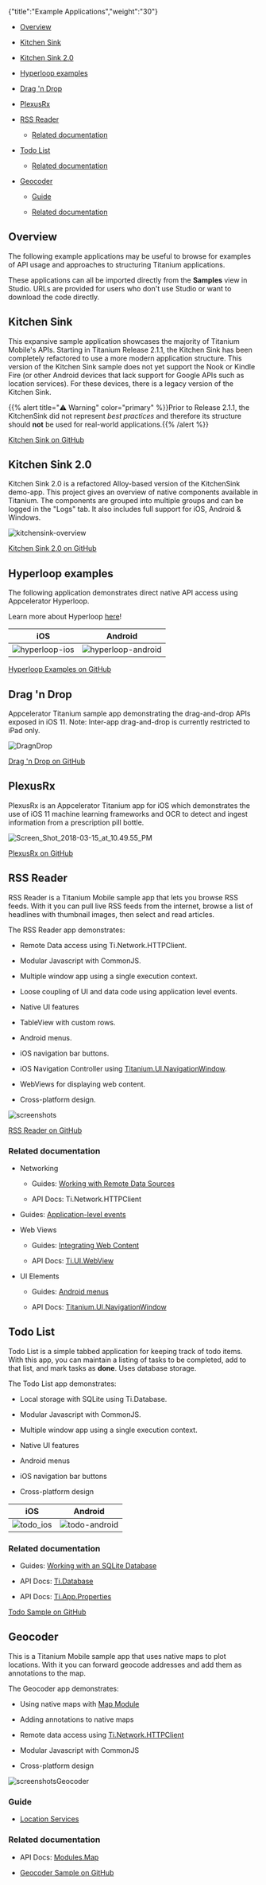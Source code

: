 {"title":"Example Applications","weight":"30"}

* [Overview](#overview)

* [Kitchen Sink](#kitchen-sink)

* [Kitchen Sink 2.0](#kitchen-sink-2.0)

* [Hyperloop examples](#hyperloop-examples)

* [Drag 'n Drop](#drag-'n-drop)

* [PlexusRx](#plexusrx)

* [RSS Reader](#rss-reader)

    * [Related documentation](#related-documentation)

* [Todo List](#todo-list)

    * [Related documentation](#related-documentation)

* [Geocoder](#geocoder)

    * [Guide](#guide)

    * [Related documentation](#related-documentation)

## Overview

The following example applications may be useful to browse for examples of API usage and approaches to structuring Titanium applications.

These applications can all be imported directly from the **Samples** view in Studio. URLs are provided for users who don't use Studio or want to download the code directly.

## Kitchen Sink

This expansive sample application showcases the majority of Titanium Mobile's APIs. Starting in Titanium Release 2.1.1, the Kitchen Sink has been completely refactored to use a more modern application structure. This version of the Kitchen Sink sample does not yet support the Nook or Kindle Fire (or other Android devices that lack support for Google APIs such as location services). For these devices, there is a legacy version of the Kitchen Sink.

{{% alert title="⚠️ Warning" color="primary" %}}Prior to Release 2.1.1, the KitchenSink did not represent _best practices_ and therefore its structure should **not** be used for real-world applications.{{% /alert %}}

[Kitchen Sink on GitHub](http://github.com/appcelerator/KitchenSink)

## Kitchen Sink 2.0

Kitchen Sink 2.0 is a refactored Alloy-based version of the KitchenSink demo-app. This project gives an overview of native components available in Titanium. The components are grouped into multiple groups and can be logged in the "Logs" tab. It also includes full support for iOS, Android & Windows.

![kitchensink-overview](/Images/appc/download/attachments/29004877/kitchensink-overview.png)

[Kitchen Sink 2.0 on GitHub](https://github.com/appcelerator/kitchensink-v2)

## Hyperloop examples

The following application demonstrates direct native API access using Appcelerator Hyperloop.

Learn more about Hyperloop [here](http://www.appcelerator.com/mobile-app-development-products/hyperloop/)!

| iOS | Android |
| --- | --- |
| ![hyperloop-ios](/Images/appc/download/attachments/29004877/hyperloop-ios.png) | ![hyperloop-android](/Images/appc/download/attachments/29004877/hyperloop-android.png) |

[Hyperloop Examples on GitHub](https://github.com/appcelerator/hyperloop-examples)

## Drag 'n Drop

Appcelerator Titanium sample app demonstrating the drag-and-drop APIs exposed in iOS 11. Note: Inter-app drag-and-drop is currently restricted to iPad only.

![DragnDrop](/Images/appc/download/attachments/29004877/DragnDrop.png)

[Drag 'n Drop on GitHub](https://github.com/appcelerator-developer-relations/appc-sample-drag-and-drop)

## PlexusRx

PlexusRx is an Appcelerator Titanium app for iOS which demonstrates the use of iOS 11 machine learning frameworks and OCR to detect and ingest information from a prescription pill bottle.

 ![Screen_Shot_2018-03-15_at_10.49.55_PM](/Images/appc/download/attachments/29004877/Screen_Shot_2018-03-15_at_10.49.55_PM.png)

[PlexusRx on GitHub](https://github.com/appcelerator-developer-relations/plexus-rx)

## RSS Reader

RSS Reader is a Titanium Mobile sample app that lets you browse RSS feeds. With it you can pull live RSS feeds from the internet, browse a list of headlines with thumbnail images, then select and read articles.

The RSS Reader app demonstrates:

* Remote Data access using Ti.Network.HTTPClient.

* Modular Javascript with CommonJS.

* Multiple window app using a single execution context.

* Loose coupling of UI and data code using application level events.

* Native UI features

* TableView with custom rows.

* Android menus.

* iOS navigation bar buttons.

* iOS Navigation Controller using [Titanium.UI.NavigationWindow](https://docs.appcelerator.com/platform/latest/#!/api/Titanium.UI.NavigationWindow).

* WebViews for displaying web content.

* Cross-platform design.

![screenshots](/Images/appc/download/attachments/29004877/screenshots.png)

[RSS Reader on GitHub](https://github.com/appcelerator-developer-relations/appc-sample-rss)

### Related documentation

* Networking

    * Guides: [Working with Remote Data Sources](/docs/appc/Titanium_SDK/Titanium_SDK_How-tos/Working_with_Remote_Data_Sources/)

    * API Docs: Ti.Network.HTTPClient

* Guides: [Application-level events](/docs/appc/Titanium_SDK/Titanium_SDK_How-tos/User_Interface_Fundamentals/Event_Handling/#application-level-events)

* Web Views

    * Guides: [Integrating Web Content](/docs/appc/Titanium_SDK/Titanium_SDK_How-tos/Integrating_Web_Content/)

    * API Docs: [Ti.UI.WebView](#!/api/Titanium.UI.WebView)

* UI Elements

    * Guides: [Android menus](/docs/appc/Titanium_SDK/Titanium_SDK_How-tos/User_Interface_Deep_Dives/Android_UI_Components_and_Conventions/#android-menus)

    * API Docs: [Titanium.UI.NavigationWindow](https://docs.appcelerator.com/platform/latest/#!/api/Titanium.UI.NavigationWindow)

## Todo List

Todo List is a simple tabbed application for keeping track of todo items. With this app, you can maintain a listing of tasks to be completed, add to that list, and mark tasks as **done**. Uses database storage.

The Todo List app demonstrates:

* Local storage with SQLite using Ti.Database.

* Modular Javascript with CommonJS.

* Multiple window app using a single execution context.

* Native UI features

* Android menus

* iOS navigation bar buttons

* Cross-platform design

| iOS | Android |
| --- | --- |
| ![todo_ios](/Images/appc/download/attachments/29004877/todo_ios.png) | ![todo-android](/Images/appc/download/attachments/29004877/todo-android.png) |

### Related documentation

* Guides: [Working with an SQLite Database](/docs/appc/Titanium_SDK/Titanium_SDK_How-tos/Working_with_Local_Data_Sources/Working_with_a_SQLite_Database/)

* API Docs: [Ti.Database](#!/api/Titanium.Database)

* API Docs: [Ti.App.Properties](#!/api/Titanium.App.Properties)

[Todo Sample on GitHub](https://github.com/appcelerator-developer-relations/Sample.Todo)

## Geocoder

This is a Titanium Mobile sample app that uses native maps to plot locations. With it you can forward geocode addresses and add them as annotations to the map.

The Geocoder app demonstrates:

* Using native maps with [Map Module](#!/api/Modules.Map)

* Adding annotations to native maps

* Remote data access using [Ti.Network.HTTPClient](#!/api/Titanium.Network.HTTPClient)

* Modular Javascript with CommonJS

* Cross-platform design

![screenshotsGeocoder](/Images/appc/download/attachments/29004877/screenshotsGeocoder.png)

### Guide

* [Location Services](/docs/appc/Titanium_SDK/Titanium_SDK_How-tos/Location_Services/)

### Related documentation

* API Docs: [Modules.Map](#!/api/Modules.Map)

* [Geocoder Sample on GitHub](https://github.com/appcelerator-developer-relations/appc-sample-geocoder)

